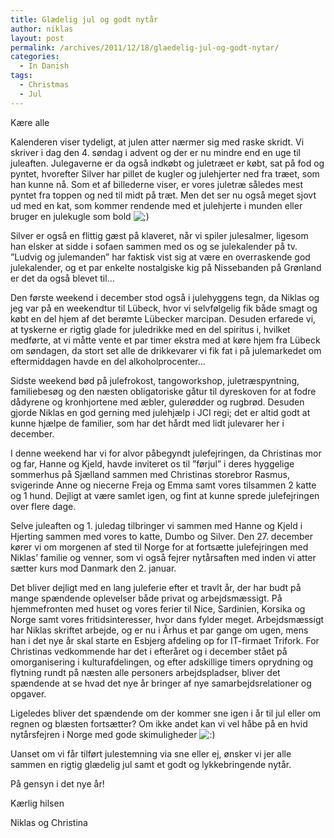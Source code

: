 ```yaml
---
title: Glædelig jul og godt nytår
author: niklas
layout: post
permalink: /archives/2011/12/18/glaedelig-jul-og-godt-nytar/
categories:
  - In Danish
tags:
  - Christmas
  - Jul
---
```

Kære alle

Kalenderen viser tydeligt, at julen atter nærmer sig med raske skridt. Vi skriver i dag den 4. søndag i advent og der er nu mindre end en uge til juleaften. Julegaverne er da også indkøbt og juletræet er købt, sat på fod og pyntet, hvorefter Silver har pillet de kugler og julehjerter ned fra træet, som han kunne nå. Som et af billederne viser, er vores juletræ således mest pyntet fra toppen og ned til midt på træt. Men det ser nu også meget sjovt ud med en kat, som kommer rendende med et julehjerte i munden eller bruger en julekugle som bold <img src='http://blog.saers.com/wp-includes/images/smilies/icon_wink.gif' alt=';)' class='wp-smiley' /> 

Silver er også en flittig gæst på klaveret, når vi spiler julesalmer, ligesom han elsker at sidde i sofaen sammen med os og se julekalender på tv. ”Ludvig og julemanden” har faktisk vist sig at være en overraskende god julekalender, og et par enkelte nostalgiske kig på Nissebanden på Grønland er det da også blevet til…

Den første weekend i december stod også i julehyggens tegn, da Niklas og jeg var på en weekendtur til Lübeck, hvor vi selvfølgelig fik både smagt og købt en del hjem af det berømte Lübecker marcipan. Desuden erfarede vi, at tyskerne er rigtig glade for juledrikke med en del spiritus i, hvilket medførte, at vi måtte vente et par timer ekstra med at køre hjem fra Lübeck om søndagen, da stort set alle de drikkevarer vi fik fat i på julemarkedet om eftermiddagen havde en del alkoholprocenter…

Sidste weekend bød på julefrokost, tangoworkshop, juletræspyntning, familiebesøg og den næsten obligatoriske gåtur til dyreskoven for at fodre dådyrene og kronhjortene med æbler, gulerødder og rugbrød. Desuden gjorde Niklas en god gerning med julehjælp i JCI regi; det er altid godt at kunne hjælpe de familier, som har det hårdt med lidt julevarer her i december.

I denne weekend har vi for alvor påbegyndt julefejringen, da Christinas mor og far, Hanne og Kjeld, havde inviteret os til ”førjul” i deres hyggelige sommerhus på Sjælland sammen med Christinas storebror Rasmus, svigerinde Anne og niecerne Freja og Emma samt vores tilsammen 2 katte og 1 hund. Dejligt at være samlet igen, og fint at kunne sprede julefejringen over flere dage.

Selve juleaften og 1. juledag tilbringer vi sammen med Hanne og Kjeld i Hjerting sammen med vores to katte, Dumbo og Silver. Den 27. december kører vi om morgenen af sted til Norge for at fortsætte julefejringen med Niklas’ familie og venner, som vi også fejrer nytårsaften med inden vi atter sætter kurs mod Danmark den 2. januar.

Det bliver dejligt med en lang juleferie efter et travlt år, der har budt på mange spændende oplevelser både privat og arbejdsmæssigt. På hjemmefronten med huset og vores ferier til Nice, Sardinien, Korsika og Norge samt vores fritidsinteresser, hvor dans fylder meget. Arbejdsmæssigt har Niklas skriftet arbejde, og er nu i Århus et par gange om ugen, mens han i det nye år skal starte en Esbjerg afdeling op for IT-firmaet Trifork. For Christinas vedkommende har det i efteråret og i december stået på omorganisering i kulturafdelingen, og efter adskillige timers oprydning og flytning rundt på næsten alle personers arbejdspladser, bliver det spændende at se hvad det nye år bringer af nye samarbejdsrelationer og opgaver.

Ligeledes bliver det spændende om der kommer sne igen i år til jul eller om regnen og blæsten fortsætter? Om ikke andet kan vi vel håbe på en hvid nytårsfejren i Norge med gode skimuligheder <img src='http://blog.saers.com/wp-includes/images/smilies/icon_smile.gif' alt=':)' class='wp-smiley' /> 

Uanset om vi får tilført julestemning via sne eller ej, ønsker vi jer alle sammen en rigtig glædelig jul samt et godt og lykkebringende nytår.

På gensyn i det nye år!

Kærlig hilsen

Niklas og Christina